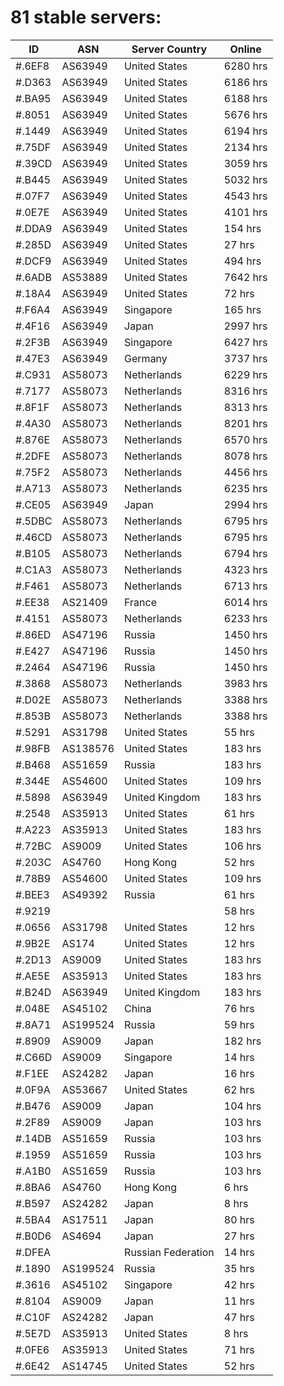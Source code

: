 # 81 stable servers:

| ID | ASN | Server Country | Online |
| ------ | ------ | ------ | ------ |
| #.6EF8 | AS63949 | United States | 6280 hrs |
| #.D363 | AS63949 | United States | 6186 hrs |
| #.BA95 | AS63949 | United States | 6188 hrs |
| #.8051 | AS63949 | United States | 5676 hrs |
| #.1449 | AS63949 | United States | 6194 hrs |
| #.75DF | AS63949 | United States | 2134 hrs |
| #.39CD | AS63949 | United States | 3059 hrs |
| #.B445 | AS63949 | United States | 5032 hrs |
| #.07F7 | AS63949 | United States | 4543 hrs |
| #.0E7E | AS63949 | United States | 4101 hrs |
| #.DDA9 | AS63949 | United States | 154 hrs |
| #.285D | AS63949 | United States | 27 hrs |
| #.DCF9 | AS63949 | United States | 494 hrs |
| #.6ADB | AS53889 | United States | 7642 hrs |
| #.18A4 | AS63949 | United States | 72 hrs |
| #.F6A4 | AS63949 | Singapore | 165 hrs |
| #.4F16 | AS63949 | Japan | 2997 hrs |
| #.2F3B | AS63949 | Singapore | 6427 hrs |
| #.47E3 | AS63949 | Germany | 3737 hrs |
| #.C931 | AS58073 | Netherlands | 6229 hrs |
| #.7177 | AS58073 | Netherlands | 8316 hrs |
| #.8F1F | AS58073 | Netherlands | 8313 hrs |
| #.4A30 | AS58073 | Netherlands | 8201 hrs |
| #.876E | AS58073 | Netherlands | 6570 hrs |
| #.2DFE | AS58073 | Netherlands | 8078 hrs |
| #.75F2 | AS58073 | Netherlands | 4456 hrs |
| #.A713 | AS58073 | Netherlands | 6235 hrs |
| #.CE05 | AS63949 | Japan | 2994 hrs |
| #.5DBC | AS58073 | Netherlands | 6795 hrs |
| #.46CD | AS58073 | Netherlands | 6795 hrs |
| #.B105 | AS58073 | Netherlands | 6794 hrs |
| #.C1A3 | AS58073 | Netherlands | 4323 hrs |
| #.F461 | AS58073 | Netherlands | 6713 hrs |
| #.EE38 | AS21409 | France | 6014 hrs |
| #.4151 | AS58073 | Netherlands | 6233 hrs |
| #.86ED | AS47196 | Russia | 1450 hrs |
| #.E427 | AS47196 | Russia | 1450 hrs |
| #.2464 | AS47196 | Russia | 1450 hrs |
| #.3868 | AS58073 | Netherlands | 3983 hrs |
| #.D02E | AS58073 | Netherlands | 3388 hrs |
| #.853B | AS58073 | Netherlands | 3388 hrs |
| #.5291 | AS31798 | United States | 55 hrs |
| #.98FB | AS138576 | United States | 183 hrs |
| #.B468 | AS51659 | Russia | 183 hrs |
| #.344E | AS54600 | United States | 109 hrs |
| #.5898 | AS63949 | United Kingdom | 183 hrs |
| #.2548 | AS35913 | United States | 61 hrs |
| #.A223 | AS35913 | United States | 183 hrs |
| #.72BC | AS9009 | United States | 106 hrs |
| #.203C | AS4760 | Hong Kong | 52 hrs |
| #.78B9 | AS54600 | United States | 109 hrs |
| #.BEE3 | AS49392 | Russia | 61 hrs |
| #.9219 |  |  | 58 hrs |
| #.0656 | AS31798 | United States | 12 hrs |
| #.9B2E | AS174 | United States | 12 hrs |
| #.2D13 | AS9009 | United States | 183 hrs |
| #.AE5E | AS35913 | United States | 183 hrs |
| #.B24D | AS63949 | United Kingdom | 183 hrs |
| #.048E | AS45102 | China | 76 hrs |
| #.8A71 | AS199524 | Russia | 59 hrs |
| #.8909 | AS9009 | Japan | 182 hrs |
| #.C66D | AS9009 | Singapore | 14 hrs |
| #.F1EE | AS24282 | Japan | 16 hrs |
| #.0F9A | AS53667 | United States | 62 hrs |
| #.B476 | AS9009 | Japan | 104 hrs |
| #.2F89 | AS9009 | Japan | 103 hrs |
| #.14DB | AS51659 | Russia | 103 hrs |
| #.1959 | AS51659 | Russia | 103 hrs |
| #.A1B0 | AS51659 | Russia | 103 hrs |
| #.8BA6 | AS4760 | Hong Kong | 6 hrs |
| #.B597 | AS24282 | Japan | 8 hrs |
| #.5BA4 | AS17511 | Japan | 80 hrs |
| #.B0D6 | AS4694 | Japan | 27 hrs |
| #.DFEA |  | Russian Federation | 14 hrs |
| #.1890 | AS199524 | Russia | 35 hrs |
| #.3616 | AS45102 | Singapore | 42 hrs |
| #.8104 | AS9009 | Japan | 11 hrs |
| #.C10F | AS24282 | Japan | 47 hrs |
| #.5E7D | AS35913 | United States | 8 hrs |
| #.0FE6 | AS35913 | United States | 71 hrs |
| #.6E42 | AS14745 | United States | 52 hrs |

